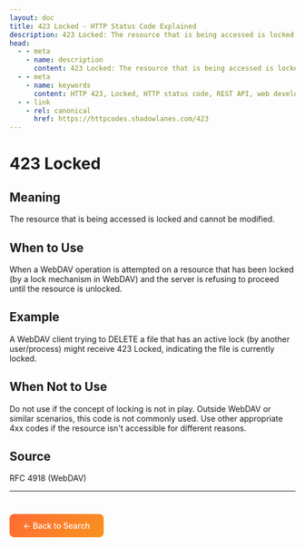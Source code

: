 ```yaml
---
layout: doc
title: 423 Locked - HTTP Status Code Explained
description: 423 Locked: The resource that is being accessed is locked and cannot be modified....
head:
  - - meta
    - name: description
      content: 423 Locked: The resource that is being accessed is locked and cannot be modified....
  - - meta
    - name: keywords
      content: HTTP 423, Locked, HTTP status code, REST API, web development
  - - link
    - rel: canonical
      href: https://httpcodes.shadowlanes.com/423
---
```


<script setup>
const structuredData = {
  "@context": "https://schema.org",
  "@type": "TechArticle",
  "headline": "423 Locked - HTTP Status Code",
  "description": "The resource that is being accessed is locked and cannot be modified.",
  "url": "https://httpcodes.shadowlanes.com/423",
  "keywords": "HTTP 423, Locked, HTTP status code",
  "articleBody": "The resource that is being accessed is locked and cannot be modified. When a WebDAV operation is attempted on a resource that has been locked (by a lock mechanism in WebDAV) and the server is refusing to proceed until the resource is unlocked.",
  "publisher": {
    "@type": "Organization",
    "name": "HTTP Codes Explainer"
  }
}
</script>

<script type="application/ld+json" v-html="JSON.stringify(structuredData)"></script>

# 423 Locked

## Meaning

The resource that is being accessed is locked and cannot be modified.

## When to Use

When a WebDAV operation is attempted on a resource that has been locked (by a lock mechanism in WebDAV) and the server is refusing to proceed until the resource is unlocked.

## Example

A WebDAV client trying to DELETE a file that has an active lock (by another user/process) might receive 423 Locked, indicating the file is currently locked.

## When Not to Use

Do not use if the concept of locking is not in play. Outside WebDAV or similar scenarios, this code is not commonly used. Use other appropriate 4xx codes if the resource isn't accessible for different reasons.

## Source

RFC 4918 (WebDAV)

---

<div style="margin-top: 40px;">
  <a href="/" style="display: inline-block; padding: 12px 24px; background: linear-gradient(135deg, #ff6b35, #f7931e); color: white; text-decoration: none; border-radius: 8px; font-weight: 500;">← Back to Search</a>
</div>
